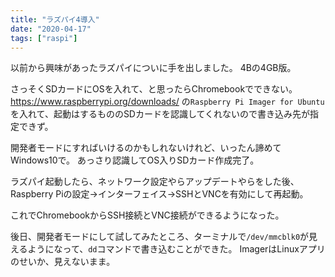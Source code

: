 ```yaml
---
title: "ラズパイ4導入"
date: "2020-04-17"
tags: ["raspi"]
---
```


以前から興味があったラズパイについに手を出しました。
4Bの4GB版。

さっそくSDカードにOSを入れて、と思ったらChromebookでできない。
https://www.raspberrypi.org/downloads/ の`Raspberry Pi Imager for Ubuntu`を入れて、起動はするもののSDカードを認識してくれないので書き込み先が指定できず。

開発者モードにすればいけるのかもしれないけれど、いったん諦めてWindows10で。
あっさり認識してOS入りSDカード作成完了。

ラズパイ起動したら、ネットワーク設定やらアップデートやらをした後、Raspberry Piの設定→インターフェイス→SSHとVNCを有効にして再起動。

これでChromebookからSSH接続とVNC接続ができるようになった。

後日、開発者モードにして試してみたところ、ターミナルで`/dev/mmcblk0`が見えるようになって、`dd`コマンドで書き込むことができた。
ImagerはLinuxアプリのせいか、見えないまま。
